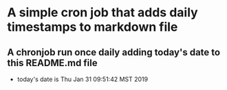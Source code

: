 A simple cron job that adds daily timestamps to markdown file
============================================================
## A chronjob run once daily adding today's date to this README.md file
* today's date is Thu Jan 31 09:51:42 MST 2019
